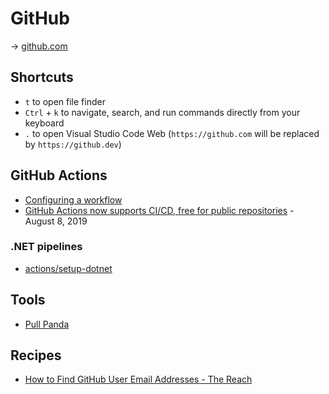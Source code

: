 # GitHub

→ [github.com](https://github.com/)

## Shortcuts

* `t` to open file finder
* `Ctrl` + `k` to navigate, search, and run commands directly from your keyboard 
* `.` to open Visual Studio Code Web (`https://github.com` will be replaced by `https://github.dev`)

## GitHub Actions

* [Configuring a workflow](https://help.github.com/en/articles/configuring-a-workflow)
* [GitHub Actions now supports CI/CD, free for public repositories](https://github.blog/2019-08-08-github-actions-now-supports-ci-cd/) - August 8, 2019

### .NET pipelines

* [actions/setup-dotnet](https://github.com/actions/setup-dotnet)

## Tools

* [Pull Panda](https://pullpanda.com/)

## Recipes

* [How to Find GitHub User Email Addresses - The Reach](https://www.thereach.io/blog/articles/how-to-find-github-user-email-addresses)
